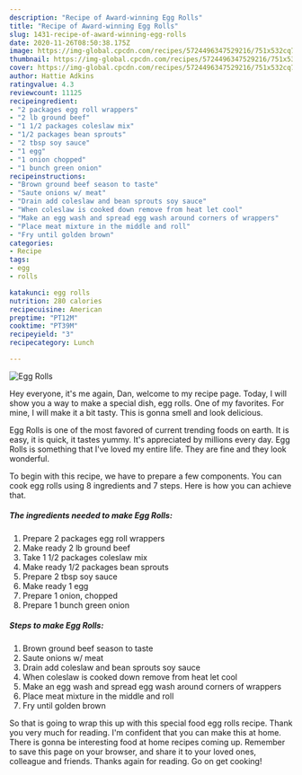 ```yaml
---
description: "Recipe of Award-winning Egg Rolls"
title: "Recipe of Award-winning Egg Rolls"
slug: 1431-recipe-of-award-winning-egg-rolls
date: 2020-11-26T08:50:38.175Z
image: https://img-global.cpcdn.com/recipes/5724496347529216/751x532cq70/egg-rolls-recipe-main-photo.jpg
thumbnail: https://img-global.cpcdn.com/recipes/5724496347529216/751x532cq70/egg-rolls-recipe-main-photo.jpg
cover: https://img-global.cpcdn.com/recipes/5724496347529216/751x532cq70/egg-rolls-recipe-main-photo.jpg
author: Hattie Adkins
ratingvalue: 4.3
reviewcount: 11125
recipeingredient:
- "2 packages egg roll wrappers"
- "2 lb ground beef"
- "1 1/2 packages coleslaw mix"
- "1/2 packages bean sprouts"
- "2 tbsp soy sauce"
- "1 egg"
- "1 onion chopped"
- "1 bunch green onion"
recipeinstructions:
- "Brown ground beef season to taste"
- "Saute onions w/ meat"
- "Drain add coleslaw and bean sprouts soy sauce"
- "When coleslaw is cooked down remove from heat let cool"
- "Make an egg wash and spread egg wash around corners of wrappers"
- "Place meat mixture in the middle and roll"
- "Fry until golden brown"
categories:
- Recipe
tags:
- egg
- rolls

katakunci: egg rolls 
nutrition: 280 calories
recipecuisine: American
preptime: "PT12M"
cooktime: "PT39M"
recipeyield: "3"
recipecategory: Lunch

---
```



![Egg Rolls](https://img-global.cpcdn.com/recipes/5724496347529216/751x532cq70/egg-rolls-recipe-main-photo.jpg)

Hey everyone, it's me again, Dan, welcome to my recipe page. Today, I will show you a way to make a special dish, egg rolls. One of my favorites. For mine, I will make it a bit tasty. This is gonna smell and look delicious.

Egg Rolls is one of the most favored of current trending foods on earth. It is easy, it is quick, it tastes yummy. It's appreciated by millions every day. Egg Rolls is something that I've loved my entire life. They are fine and they look wonderful.




To begin with this recipe, we have to prepare a few components. You can cook egg rolls using 8 ingredients and 7 steps. Here is how you can achieve that.

<!--inarticleads1-->

##### The ingredients needed to make Egg Rolls:

1. Prepare 2 packages egg roll wrappers
1. Make ready 2 lb ground beef
1. Take 1 1/2 packages coleslaw mix
1. Make ready 1/2 packages bean sprouts
1. Prepare 2 tbsp soy sauce
1. Make ready 1 egg
1. Prepare 1 onion, chopped
1. Prepare 1 bunch green onion




<!--inarticleads2-->

##### Steps to make Egg Rolls:

1. Brown ground beef season to taste
1. Saute onions w/ meat
1. Drain add coleslaw and bean sprouts soy sauce
1. When coleslaw is cooked down remove from heat let cool
1. Make an egg wash and spread egg wash around corners of wrappers
1. Place meat mixture in the middle and roll
1. Fry until golden brown




So that is going to wrap this up with this special food egg rolls recipe. Thank you very much for reading. I'm confident that you can make this at home. There is gonna be interesting food at home recipes coming up. Remember to save this page on your browser, and share it to your loved ones, colleague and friends. Thanks again for reading. Go on get cooking!

